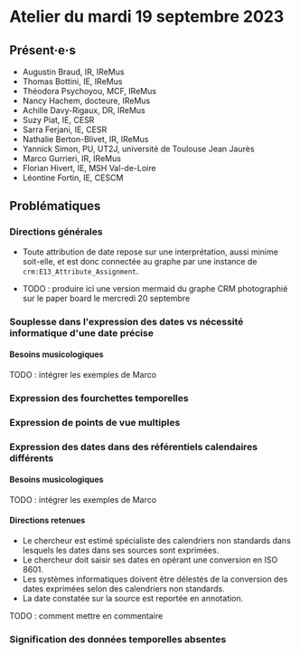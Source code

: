 # Atelier du mardi 19 septembre 2023

## Présent·e·s

- Augustin Braud, IR, IReMus
- Thomas Bottini, IE, IReMus
- Théodora Psychoyou, MCF, IReMus
- Nancy Hachem, docteure, IReMus
- Achille Davy-Rigaux, DR, IReMus
- Suzy Piat, IE, CESR
- Sarra Ferjani, IE, CESR
- Nathalie Berton-Blivet, IR, IReMus
- Yannick Simon, PU, UT2J, université de Toulouse Jean Jaurès
- Marco Gurrieri, IR, IReMus
- Florian Hivert, IE, MSH Val-de-Loire
- Léontine Fortin, IE, CESCM

## Problématiques

### Directions générales

- Toute attribution de date repose sur une interprétation, aussi minime soit-elle, et est donc connectée au graphe par une instance de `crm:E13_Attribute_Assignment`.

- TODO : produire ici une version mermaid du graphe CRM photographié sur le paper board le mercredi 20 septembre

### Souplesse dans l'expression des dates vs nécessité informatique d'une date précise

#### Besoins musicologiques

TODO : intégrer les exemples de Marco

### Expression des fourchettes temporelles

### Expression de points de vue multiples

### Expression des dates dans des référentiels calendaires différents

#### Besoins musicologiques

TODO : intégrer les exemples de Marco

#### Directions retenues

- Le chercheur est estimé spécialiste des calendriers non standards dans lesquels les dates dans ses sources sont exprimées.
- Le chercheur doit saisir ses dates en opérant une conversion en ISO 8601.
- Les systèmes informatiques doivent être délestés de la conversion des dates exprimées selon des calendriers non standards.
- La date constatée sur la source est reportée en annotation.

TODO : comment mettre en commentaire 

### Signification des données temporelles absentes
